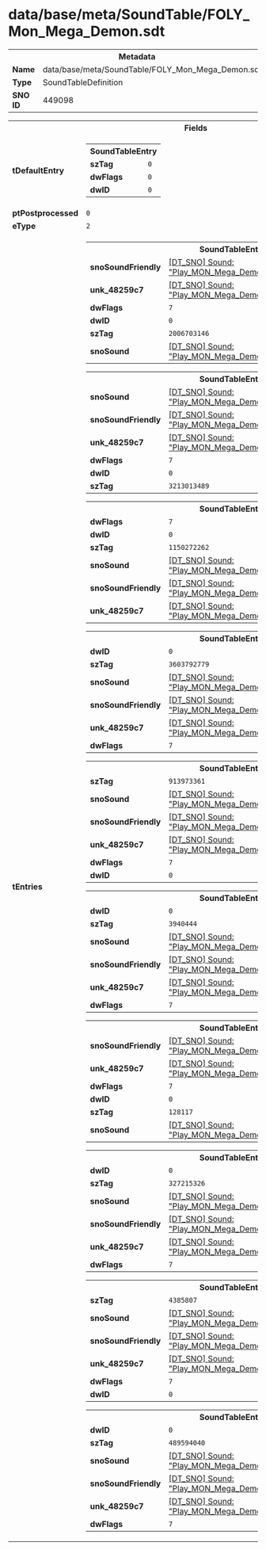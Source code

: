 <h1>data/base/meta/SoundTable/FOLY_Mon_Mega_Demon.sdt</h1><table><tr><th colspan="100%">Metadata</th></tr><tr><td><b>Name</b></td><td>data/base/meta/SoundTable/FOLY_Mon_Mega_Demon.sdt</td></tr><tr><td><b>Type</b></td><td>SoundTableDefinition</td></tr><tr><td><b>SNO ID</b></td><td>449098</td></tr></table>

<table><tr><th colspan="100%">Fields</th></tr><tr><td><b>tDefaultEntry</b></td><td><table><tr><th colspan="100%">SoundTableEntry</th></tr><tr><td><b>szTag</b></td><td><code>0</code></td></tr><tr><td><b>dwFlags</b></td><td><code>0</code></td></tr><tr><td><b>dwID</b></td><td><code>0</code></td></tr></table>

</td></tr><tr><td><b>ptPostprocessed</b></td><td><code>0</code></td></tr><tr><td><b>eType</b></td><td><code>2</code></td></tr><tr><td><b>tEntries</b></td><td><table><tr><th colspan="100%">SoundTableEntry</th></tr><tr><td><b>snoSoundFriendly</b></td><td><a href="..\Sound\Play_MON_Mega_Demon_FOLY_Weapon_Impact.snd.md">[DT_SNO] Sound: "Play_MON_Mega_Demon_FOLY_Weapon_Impact"</a></td></tr><tr><td><b>unk_48259c7</b></td><td><a href="..\Sound\Play_MON_Mega_Demon_FOLY_Weapon_Impact.snd.md">[DT_SNO] Sound: "Play_MON_Mega_Demon_FOLY_Weapon_Impact"</a></td></tr><tr><td><b>dwFlags</b></td><td><code>7</code></td></tr><tr><td><b>dwID</b></td><td><code>0</code></td></tr><tr><td><b>szTag</b></td><td><code>2006703146</code></td></tr><tr><td><b>snoSound</b></td><td><a href="..\Sound\Play_MON_Mega_Demon_FOLY_Weapon_Impact.snd.md">[DT_SNO] Sound: "Play_MON_Mega_Demon_FOLY_Weapon_Impact"</a></td></tr></table>


<table><tr><th colspan="100%">SoundTableEntry</th></tr><tr><td><b>snoSound</b></td><td><a href="..\Sound\Play_MON_Mega_Demon_Footsteps_Run_3P.snd.md">[DT_SNO] Sound: "Play_MON_Mega_Demon_Footsteps_Run_3P"</a></td></tr><tr><td><b>snoSoundFriendly</b></td><td><a href="..\Sound\Play_MON_Mega_Demon_Footsteps_Run_3P.snd.md">[DT_SNO] Sound: "Play_MON_Mega_Demon_Footsteps_Run_3P"</a></td></tr><tr><td><b>unk_48259c7</b></td><td><a href="..\Sound\Play_MON_Mega_Demon_Footsteps_Run_3P.snd.md">[DT_SNO] Sound: "Play_MON_Mega_Demon_Footsteps_Run_3P"</a></td></tr><tr><td><b>dwFlags</b></td><td><code>7</code></td></tr><tr><td><b>dwID</b></td><td><code>0</code></td></tr><tr><td><b>szTag</b></td><td><code>3213013489</code></td></tr></table>


<table><tr><th colspan="100%">SoundTableEntry</th></tr><tr><td><b>dwFlags</b></td><td><code>7</code></td></tr><tr><td><b>dwID</b></td><td><code>0</code></td></tr><tr><td><b>szTag</b></td><td><code>1150272262</code></td></tr><tr><td><b>snoSound</b></td><td><a href="..\Sound\Play_MON_Mega_Demon_Footsteps_Run_3P.snd.md">[DT_SNO] Sound: "Play_MON_Mega_Demon_Footsteps_Run_3P"</a></td></tr><tr><td><b>snoSoundFriendly</b></td><td><a href="..\Sound\Play_MON_Mega_Demon_Footsteps_Run_3P.snd.md">[DT_SNO] Sound: "Play_MON_Mega_Demon_Footsteps_Run_3P"</a></td></tr><tr><td><b>unk_48259c7</b></td><td><a href="..\Sound\Play_MON_Mega_Demon_Footsteps_Run_3P.snd.md">[DT_SNO] Sound: "Play_MON_Mega_Demon_Footsteps_Run_3P"</a></td></tr></table>


<table><tr><th colspan="100%">SoundTableEntry</th></tr><tr><td><b>dwID</b></td><td><code>0</code></td></tr><tr><td><b>szTag</b></td><td><code>3603792779</code></td></tr><tr><td><b>snoSound</b></td><td><a href="..\Sound\Play_MON_Mega_Demon_FOLY_Hand_Down_3P.snd.md">[DT_SNO] Sound: "Play_MON_Mega_Demon_FOLY_Hand_Down_3P"</a></td></tr><tr><td><b>snoSoundFriendly</b></td><td><a href="..\Sound\Play_MON_Mega_Demon_FOLY_Hand_Down_3P.snd.md">[DT_SNO] Sound: "Play_MON_Mega_Demon_FOLY_Hand_Down_3P"</a></td></tr><tr><td><b>unk_48259c7</b></td><td><a href="..\Sound\Play_MON_Mega_Demon_FOLY_Hand_Down_3P.snd.md">[DT_SNO] Sound: "Play_MON_Mega_Demon_FOLY_Hand_Down_3P"</a></td></tr><tr><td><b>dwFlags</b></td><td><code>7</code></td></tr></table>


<table><tr><th colspan="100%">SoundTableEntry</th></tr><tr><td><b>szTag</b></td><td><code>913973361</code></td></tr><tr><td><b>snoSound</b></td><td><a href="..\Sound\Play_MON_Mega_Demon_FOLY_Wing_Flap_Large_3P.snd.md">[DT_SNO] Sound: "Play_MON_Mega_Demon_FOLY_Wing_Flap_Large_3P"</a></td></tr><tr><td><b>snoSoundFriendly</b></td><td><a href="..\Sound\Play_MON_Mega_Demon_FOLY_Wing_Flap_Large_3P.snd.md">[DT_SNO] Sound: "Play_MON_Mega_Demon_FOLY_Wing_Flap_Large_3P"</a></td></tr><tr><td><b>unk_48259c7</b></td><td><a href="..\Sound\Play_MON_Mega_Demon_FOLY_Wing_Flap_Large_3P.snd.md">[DT_SNO] Sound: "Play_MON_Mega_Demon_FOLY_Wing_Flap_Large_3P"</a></td></tr><tr><td><b>dwFlags</b></td><td><code>7</code></td></tr><tr><td><b>dwID</b></td><td><code>0</code></td></tr></table>


<table><tr><th colspan="100%">SoundTableEntry</th></tr><tr><td><b>dwID</b></td><td><code>0</code></td></tr><tr><td><b>szTag</b></td><td><code>3940444</code></td></tr><tr><td><b>snoSound</b></td><td><a href="..\Sound\Play_MON_Mega_Demon_FOLY_Whoosh_Launch.snd.md">[DT_SNO] Sound: "Play_MON_Mega_Demon_FOLY_Whoosh_Launch"</a></td></tr><tr><td><b>snoSoundFriendly</b></td><td><a href="..\Sound\Play_MON_Mega_Demon_FOLY_Whoosh_Launch.snd.md">[DT_SNO] Sound: "Play_MON_Mega_Demon_FOLY_Whoosh_Launch"</a></td></tr><tr><td><b>unk_48259c7</b></td><td><a href="..\Sound\Play_MON_Mega_Demon_FOLY_Whoosh_Launch.snd.md">[DT_SNO] Sound: "Play_MON_Mega_Demon_FOLY_Whoosh_Launch"</a></td></tr><tr><td><b>dwFlags</b></td><td><code>7</code></td></tr></table>


<table><tr><th colspan="100%">SoundTableEntry</th></tr><tr><td><b>snoSoundFriendly</b></td><td><a href="..\Sound\Play_MON_Mega_Demon_FOLY_Body_Mvts_Run_3P.snd.md">[DT_SNO] Sound: "Play_MON_Mega_Demon_FOLY_Body_Mvts_Run_3P"</a></td></tr><tr><td><b>unk_48259c7</b></td><td><a href="..\Sound\Play_MON_Mega_Demon_FOLY_Body_Mvts_Run_3P.snd.md">[DT_SNO] Sound: "Play_MON_Mega_Demon_FOLY_Body_Mvts_Run_3P"</a></td></tr><tr><td><b>dwFlags</b></td><td><code>7</code></td></tr><tr><td><b>dwID</b></td><td><code>0</code></td></tr><tr><td><b>szTag</b></td><td><code>128117</code></td></tr><tr><td><b>snoSound</b></td><td><a href="..\Sound\Play_MON_Mega_Demon_FOLY_Body_Mvts_Run_3P.snd.md">[DT_SNO] Sound: "Play_MON_Mega_Demon_FOLY_Body_Mvts_Run_3P"</a></td></tr></table>


<table><tr><th colspan="100%">SoundTableEntry</th></tr><tr><td><b>dwID</b></td><td><code>0</code></td></tr><tr><td><b>szTag</b></td><td><code>327215326</code></td></tr><tr><td><b>snoSound</b></td><td><a href="..\Sound\Play_MON_Mega_Demon_Footsteps_Slide_3P.snd.md">[DT_SNO] Sound: "Play_MON_Mega_Demon_Footsteps_Slide_3P"</a></td></tr><tr><td><b>snoSoundFriendly</b></td><td><a href="..\Sound\Play_MON_Mega_Demon_Footsteps_Slide_3P.snd.md">[DT_SNO] Sound: "Play_MON_Mega_Demon_Footsteps_Slide_3P"</a></td></tr><tr><td><b>unk_48259c7</b></td><td><a href="..\Sound\Play_MON_Mega_Demon_Footsteps_Slide_3P.snd.md">[DT_SNO] Sound: "Play_MON_Mega_Demon_Footsteps_Slide_3P"</a></td></tr><tr><td><b>dwFlags</b></td><td><code>7</code></td></tr></table>


<table><tr><th colspan="100%">SoundTableEntry</th></tr><tr><td><b>szTag</b></td><td><code>4385807</code></td></tr><tr><td><b>snoSound</b></td><td><a href="..\Sound\Play_MON_Mega_Demon_FOLY_Body_Mvts_Walk_3P.snd.md">[DT_SNO] Sound: "Play_MON_Mega_Demon_FOLY_Body_Mvts_Walk_3P"</a></td></tr><tr><td><b>snoSoundFriendly</b></td><td><a href="..\Sound\Play_MON_Mega_Demon_FOLY_Body_Mvts_Walk_3P.snd.md">[DT_SNO] Sound: "Play_MON_Mega_Demon_FOLY_Body_Mvts_Walk_3P"</a></td></tr><tr><td><b>unk_48259c7</b></td><td><a href="..\Sound\Play_MON_Mega_Demon_FOLY_Body_Mvts_Walk_3P.snd.md">[DT_SNO] Sound: "Play_MON_Mega_Demon_FOLY_Body_Mvts_Walk_3P"</a></td></tr><tr><td><b>dwFlags</b></td><td><code>7</code></td></tr><tr><td><b>dwID</b></td><td><code>0</code></td></tr></table>


<table><tr><th colspan="100%">SoundTableEntry</th></tr><tr><td><b>dwID</b></td><td><code>0</code></td></tr><tr><td><b>szTag</b></td><td><code>489594040</code></td></tr><tr><td><b>snoSound</b></td><td><a href="..\Sound\Play_MON_Mega_Demon_FOLY_Whoosh.snd.md">[DT_SNO] Sound: "Play_MON_Mega_Demon_FOLY_Whoosh"</a></td></tr><tr><td><b>snoSoundFriendly</b></td><td><a href="..\Sound\Play_MON_Mega_Demon_FOLY_Whoosh.snd.md">[DT_SNO] Sound: "Play_MON_Mega_Demon_FOLY_Whoosh"</a></td></tr><tr><td><b>unk_48259c7</b></td><td><a href="..\Sound\Play_MON_Mega_Demon_FOLY_Whoosh.snd.md">[DT_SNO] Sound: "Play_MON_Mega_Demon_FOLY_Whoosh"</a></td></tr><tr><td><b>dwFlags</b></td><td><code>7</code></td></tr></table>


</td></tr></table>

